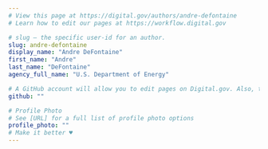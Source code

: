 ```yaml
---
# View this page at https://digital.gov/authors/andre-defontaine
# Learn how to edit our pages at https://workflow.digital.gov

# slug — the specific user-id for an author.
slug: andre-defontaine
display_name: "Andre DeFontaine"
first_name: "Andre"
last_name: "DeFontaine"
agency_full_name: "U.S. Department of Energy"

# A GitHub account will allow you to edit pages on Digital.gov. Also, the image used in your GitHub account can be used to populate your digital.gov profile photo. Learn more about getting a Github account at [URL]
github: ""

# Profile Photo
# See [URL] for a full list of profile photo options
profile_photo: ""
# Make it better ♥
---
```

